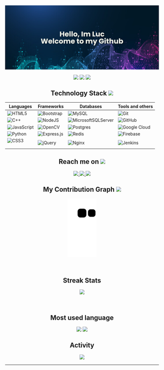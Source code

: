 <p align="center">
 
</p align="center">
<img src="https://github.com/navcul3108/navcul3108/blob/main/banner.png" />

<p align="center">
 
 <img src="https://badges.pufler.dev/visits/navcul3108/navcul3108"/> 
 <img src="https://badges.pufler.dev/repos/navcul3108"/>
 <img src="https://badges.pufler.dev/commits/monthly/navcul3108" />

</p>

<h2 align="center">Technology Stack <img src="https://github.com/ritik307/ritik307/blob/main/images/laptop.gif" width="50"></h2>

<table align="center">
 <thead>
 <tr>
  <th>Languages</th>
  <th>Frameworks</th>
  <th>Databases</th>
  <th>Tools and others</th>
 </tr>
 </thead>
 <tbody>
  <tr>
   <td><img src="https://img.shields.io/badge/html5-%23E34F26.svg?style=for-the-badge&amp;logo=html5&amp;logoColor=white" alt="HTML5"></td>
   <td><img src="https://img.shields.io/badge/bootstrap-%23563D7C.svg?style=for-the-badge&amp;logo=bootstrap&amp;logoColor=white" alt="Bootstrap"></td>
   <td><img src="https://img.shields.io/badge/mysql-%2300f.svg?style=for-the-badge&amp;logo=mysql&amp;logoColor=white" alt="MySQL"></td>
   <td><img src="https://img.shields.io/badge/git-%23F05033.svg?style=for-the-badge&amp;logo=git&amp;logoColor=white" alt="Git"></td>
  </tr>
  <tr>
   <td><img src="https://img.shields.io/badge/c++-%2300599C.svg?style=for-the-badge&amp;logo=c%2B%2B&amp;logoColor=white" alt="C++"></td>
   <td><img src="https://img.shields.io/badge/node.js-6DA55F?style=for-the-badge&amp;logo=node.js&amp;logoColor=white" alt="NodeJS"></td>
   <td><img src="https://img.shields.io/badge/Microsoft%20SQL%20Sever-CC2927?style=for-the-badge&amp;logo=microsoft%20sql%20server&amp;logoColor=white" alt="MicrosoftSQLServer"></td>
   <td><img src="https://img.shields.io/badge/github-%23121011.svg?style=for-the-badge&amp;logo=github&amp;logoColor=white" alt="GitHub"></td>
  </tr>
  <tr>
   <td><img src="https://img.shields.io/badge/javascript-%23323330.svg?style=for-the-badge&amp;logo=javascript&amp;logoColor=%23F7DF1E" alt="JavaScript"></td>
   <td><img src="https://img.shields.io/badge/opencv-%23white.svg?style=for-the-badge&amp;logo=opencv&amp;logoColor=white" alt="OpenCV"></td>
   <td><img src="https://img.shields.io/badge/postgres-%23316192.svg?style=for-the-badge&amp;logo=postgresql&amp;logoColor=white" alt="Postgres"></td>
   <td><img src="https://img.shields.io/badge/GoogleCloud-%234285F4.svg?style=for-the-badge&amp;logo=google-cloud&amp;logoColor=white" alt="Google Cloud"></td>
  </tr>
  <tr>
   <td><img src="https://img.shields.io/badge/python-3670A0?style=for-the-badge&amp;logo=python&amp;logoColor=ffdd54" alt="Python"></td>
   <td><img src="https://img.shields.io/badge/express.js-%23404d59.svg?style=for-the-badge&amp;logo=express&amp;logoColor=%2361DAFB" alt="Express.js"></td>
   <td><img src="https://img.shields.io/badge/redis-%23DD0031.svg?style=for-the-badge&amp;logo=redis&amp;logoColor=white" alt="Redis"></td>
   <td><img src="https://img.shields.io/badge/firebase-%23039BE5.svg?style=for-the-badge&amp;logo=firebase" alt="Firebase"></td>
  </tr>
  <tr>
   <td><img src="https://img.shields.io/badge/css3-%231572B6.svg?style=for-the-badge&amp;logo=css3&amp;logoColor=white" alt="CSS3"></p></td>
   <td><img src="https://img.shields.io/badge/jquery-%230769AD.svg?style=for-the-badge&amp;logo=jquery&amp;logoColor=white" alt="jQuery"></td>
   <td><img src="https://img.shields.io/badge/nginx-%23009639.svg?style=for-the-badge&amp;logo=nginx&amp;logoColor=white" alt="Nginx"></td>
   <td><img src="https://img.shields.io/badge/jenkins-%232C5263.svg?style=for-the-badge&amp;logo=jenkins&amp;logoColor=white" alt="Jenkins"></td>
  </tr>
 </tbody>
</table>

<h2 align="center">Reach me on <img src="https://media0.giphy.com/media/jqNPzdTTxQfOgOqpO4/source.gif" width="50"></h2>

<p align="center">
  
<!-- <img src="https://img.shields.io/badge/-ritik-purple?style=flat-square&logo=instagram&logoColor=white&link=https://www.instagram.com/pinkdogg307/"/> -->
<a href="mailto: ekkojayce3108@gmail.com">
 <img src="https://img.shields.io/badge/-ekkojayce3108-c14438?style=flat-square&logo=Gmail&logoColor=white&link=mailto:ekkojayce3108@gmail.com"/>
</a>
<a href="https://www.linkedin.com/in/luc-giang-van-22502b1a2/">
 <img src="https://img.shields.io/badge/-lucgiangvan-blue?style=flat-square&logo=Linkedin&logoColor=white&link=https://www.linkedin.com/in/luc-giang-van-22502b1a2/"/>
</a>
 <a href="https://www.facebook.com/giangvan.luc.9">
 <img src="https://img.shields.io/badge/-GiangVanLuc-blue?style=flat-square&logo=Facebook&logoColor=white&link=https://www.facebook.com/giangvan.luc.9"/>
</a>
</p>


<h2 align="center">
  My Contribution Graph <img src="https://media.giphy.com/media/xUA7aZeLE2e0P7Znz2/giphy.gif" width="50">
</h2>
<p align="center">
  <img src="https://github.com/navcul3108/navcul3108/raw/output/github-contribution-grid-snake.svg" alt="snake"></center>
</p>
<br>
<h2 align="center">Streak Stats</h2>
<p align = "center">
 <img  src="https://github-readme-streak-stats.herokuapp.com/?user=navcul3108&show_icons=true&locale=en&layout=compact&theme=radical&line_height=0" />
</p> 
<br>
<h2 align="center">Most used language</h2>
<p align = "center">
  <img  src = "https://github-readme-stats.vercel.app/api?username=navcul3108&show_icons=true&theme=radical&line_height=27">
  <img src = "https://github-readme-stats.vercel.app/api/top-langs/?username=navcul3108&hide=html,css,java,shaderlab,kotlin,hlsl&theme=radical">
</p>

<h2 align="center">Activity</h2>
<p align = "center">
 <img src="https://activity-graph.herokuapp.com/graph?username=navcul3108&theme=redical">
</p> 
<hr>
